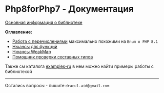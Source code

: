 # Php8forPhp7 - Документация

[Основная информация о библиотеке](../README.md)

**Оглавление:**
* [Работа с перечислениями](enums.md) максимально похожими на `Enum в PHP 8.1`
* [Нюансы для функций](functions.md)
* [Нюансы WeakMap](class-weakmap.md)
* [Помощник проверки составных типов](type-validator.md)

Также см каталога [examples-ru](../examples-ru) в нем можно найти примеры работы с библиотекой

---

Остались вопросы - пишите `dracul.aid@gmail.com`
